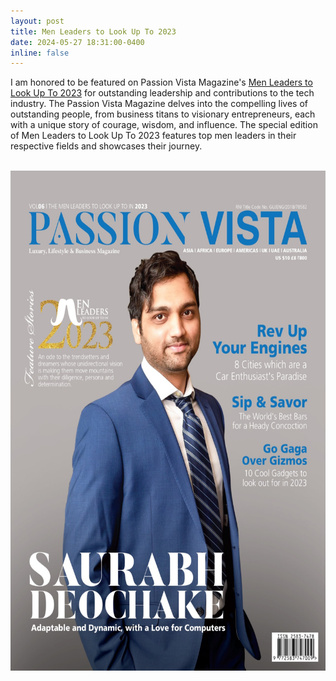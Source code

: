 ```yaml
---
layout: post
title: Men Leaders to Look Up To 2023
date: 2024-05-27 18:31:00-0400
inline: false
---
```


I am honored to be featured on Passion Vista Magazine's [Men Leaders to Look Up To 2023](https://www.passionvista.com/saurabh-deochake/) for outstanding leadership and contributions to the tech industry. The Passion Vista Magazine delves into the compelling lives of outstanding people, from business titans to visionary entrepreneurs, each with a unique story of courage, wisdom, and influence. The special edition of Men Leaders to Look Up To 2023 features top men leaders in their respective fields and showcases their journey.

<br/><img src='/assets/img/pv_cover.jpeg' width="550" height="800" align="center">